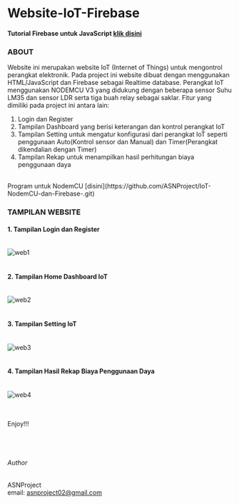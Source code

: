 # Website-IoT-Firebase

#### Tutorial Firebase untuk JavaScript [klik disini](https://github.com/ASNProject/Firebase-JavaScript.git)<br/>
### ABOUT<br/>
Website ini merupakan website IoT (Internet of Things) untuk mengontrol perangkat elektronik. Pada project ini website dibuat dengan menggunakan HTML/JavaScript dan Firebase sebagai Realtime database. Perangkat IoT menggunakan NODEMCU V3 yang didukung dengan beberapa sensor Suhu LM35 dan sensor LDR serta tiga buah relay sebagai saklar. Fitur yang dimiliki pada project ini antara lain:<br/>
1. Login dan Register<br/>
2. Tampilan Dashboard yang berisi keterangan dan kontrol perangkat IoT<br/>
3. Tampilan Setting untuk mengatur konfigurasi dari perangkat IoT seperti penggunaan Auto(Kontrol sensor dan Manual) dan Timer(Perangkat dikendalian dengan Timer)<br/>
4. Tampilan Rekap untuk menampilkan hasil perhitungan biaya penggunaan daya<br/>
<br/>
Program untuk NodemCU [disini](https://github.com/ASNProject/IoT-NodemCU-dan-Firebase-.git)<br/>

### TAMPILAN WEBSITE<br/>
#### 1. Tampilan Login dan Register<br/><br/>
![web1](https://user-images.githubusercontent.com/49858542/138451412-75b755d4-8c35-4140-95ce-248c9d28d21b.JPG)<br/><br/>
#### 2. Tampilan Home Dashboard IoT<br/><br/>
![web2](https://user-images.githubusercontent.com/49858542/138451416-f3abf799-bf19-4b93-8df5-bff8f3055b7f.JPG)<br/><br/>
#### 3. Tampilan Setting IoT<br/><br/>
![web3](https://user-images.githubusercontent.com/49858542/138451418-bd8fd724-0bc3-42cb-949b-e499a255d70d.JPG)<br/><br/>
#### 4. Tampilan Hasil Rekap Biaya Penggunaan Daya<br/><br/>
![web4](https://user-images.githubusercontent.com/49858542/138451422-912f90e6-8350-49e9-9528-f52ddff6f539.JPG)<br/><br/>

<br />
Enjoy!!!
<br />
<br />
<br />
<br />

###### Author

ASNProject<br />
email: asnproject02@gmail.com
